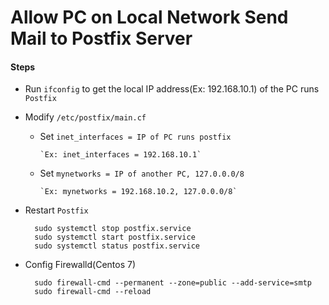
# Allow PC on Local Network Send Mail to Postfix Server

#### Steps

* Run `ifconfig` to get the local IP address(Ex: 192.168.10.1) of the PC runs `Postfix`

* Modify `/etc/postfix/main.cf`  

  * Set `inet_interfaces = IP of PC runs postfix`
        
        `Ex: inet_interfaces = 192.168.10.1`

  * Set `mynetworks = IP of another PC, 127.0.0.0/8`

        `Ex: mynetworks = 192.168.10.2, 127.0.0.0/8`

* Restart `Postfix`

        sudo systemctl stop postfix.service
        sudo systemctl start postfix.service
        sudo systemctl status postfix.service

* Config Firewalld(Centos 7)

        sudo firewall-cmd --permanent --zone=public --add-service=smtp
        sudo firewall-cmd --reload
